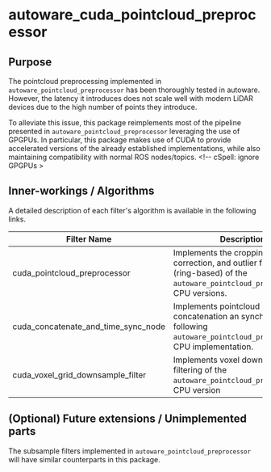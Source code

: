 # autoware_cuda_pointcloud_preprocessor

## Purpose

The pointcloud preprocessing implemented in `autoware_pointcloud_preprocessor` has been thoroughly tested in autoware. However, the latency it introduces does not scale well with modern LiDAR devices due to the high number of points they introduce.

To alleviate this issue, this package reimplements most of the pipeline presented in `autoware_pointcloud_preprocessor` leveraging the use of GPGPUs. In particular, this package makes use of CUDA to provide accelerated versions of the already established implementations, while also maintaining compatibility with normal ROS nodes/topics. <!-- cSpell: ignore GPGPUs >

## Inner-workings / Algorithms

A detailed description of each filter's algorithm is available in the following links.

| Filter Name                         | Description                                                                                                                                  | Detail                                       |
|-------------------------------------|----------------------------------------------------------------------------------------------------------------------------------------------|----------------------------------------------|
| cuda_pointcloud_preprocessor        | Implements the cropping, distortion correction, and outlier filtering (ring-based) of the `autoware_pointcloud_preprocessor`'s CPU versions. | [link](docs/cuda-pointcloud-preprocessor.md) |
| cuda_concatenate_and_time_sync_node | Implements pointcloud concatenation an synchronization following `autoware_pointcloud_preprocessor`'s CPU implementation.                    | [link](docs/cuda-concatenate-data.md)        |
| cuda_voxel_grid_downsample_filter   | Implements voxel downsample filtering of the `autoware_pointcloud_preprocessor`'s CPU version                                                | [link](docs/cuda-voxel-grid-downsample.md)   |



## (Optional) Future extensions / Unimplemented parts

The subsample filters implemented in `autoware_pointcloud_preprocessor` will have similar counterparts in this package.
